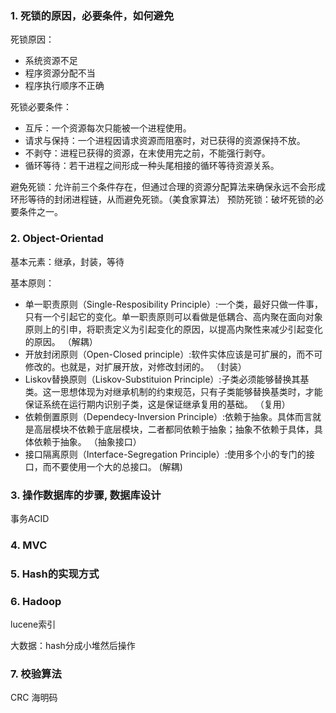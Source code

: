 
### 1. 死锁的原因，必要条件，如何避免

死锁原因：

- 系统资源不足
- 程序资源分配不当
- 程序执行顺序不正确

死锁必要条件：

- 互斥：一个资源每次只能被一个进程使用。 
- 请求与保持：一个进程因请求资源而阻塞时，对已获得的资源保持不放。 
- 不剥夺：进程已获得的资源，在末使用完之前，不能强行剥夺。 
- 循环等待：若干进程之间形成一种头尾相接的循环等待资源关系。 

避免死锁：允许前三个条件存在，但通过合理的资源分配算法来确保永远不会形成环形等待的封闭进程链，从而避免死锁。（美食家算法）
预防死锁：破坏死锁的必要条件之一。

### 2. Object-Orientad

基本元素：继承，封装，等待

基本原则：

- 单一职责原则（Single-Resposibility Principle）:一个类，最好只做一件事，只有一个引起它的变化。单一职责原则可以看做是低耦合、高内聚在面向对象原则上的引申，将职责定义为引起变化的原因，以提高内聚性来减少引起变化的原因。 （解耦）
- 开放封闭原则（Open-Closed principle）:软件实体应该是可扩展的，而不可修改的。也就是，对扩展开放，对修改封闭的。 （封装）
- Liskov替换原则（Liskov-Substituion Principle）:子类必须能够替换其基类。这一思想体现为对继承机制的约束规范，只有子类能够替换基类时，才能保证系统在运行期内识别子类，这是保证继承复用的基础。 （复用）
- 依赖倒置原则（Dependecy-Inversion  Principle）:依赖于抽象。具体而言就是高层模块不依赖于底层模块，二者都同依赖于抽象；抽象不依赖于具体，具体依赖于抽象。  （抽象接口）
- 接口隔离原则（Interface-Segregation Principle）:使用多个小的专门的接口，而不要使用一个大的总接口。 (解耦)


### 3. 操作数据库的步骤, 数据库设计

事务ACID


### 4. MVC


### 5. Hash的实现方式


### 6. Hadoop 

lucene索引

大数据：hash分成小堆然后操作

### 7. 校验算法

CRC
海明码



